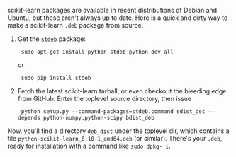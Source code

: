 scikit-learn packages are available in recent distributions of Debian and Ubuntu, but these aren't always up to date. Here is a quick and dirty way to make a scikit-learn `.deb` package from source.

1. Get the [`stdeb`](http://pypi.python.org/pypi/stdeb) package:

        sudo apt-get install python-stdeb python-dev-all

    or

        sudo pip install stdeb

2. Fetch the latest scikit-learn tarball, or even checkout the bleeding edge from GitHub. Enter the toplevel source directory, then issue

        python setup.py --command-packages=stdeb.command sdist_dsc --depends python-numpy,python-scipy bdist_deb

Now, you'll find a directory `deb_dist` under the toplevel dir, which contains a file `python-scikit-learn_0.10-1_amd64.deb` (or similar). There's your `.deb`, ready for installation with a command like `sudo dpkg- i`.